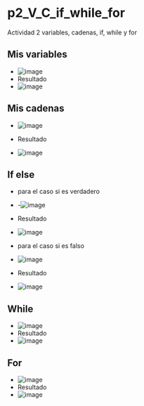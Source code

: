 # p2_V_C_if_while_for
Actividad 2 variables, cadenas, if, while y for

## Mis variables
- ![image](https://github.com/user-attachments/assets/adbbdb95-16d6-4d44-b802-dfd829ba0818)
- Resultado
- ![image](https://github.com/user-attachments/assets/18c95de4-5fa9-4b61-bcbe-46c371f1966d)

## Mis cadenas
- ![image](https://github.com/user-attachments/assets/485e427f-8196-42a0-90bf-12ca9e898c23)

- Resultado
- ![image](https://github.com/user-attachments/assets/9e816dba-2d80-4eab-8491-ab4b6f6c0082)

## If else
- para el caso si es verdadero
- -![image](https://github.com/user-attachments/assets/ef48b8b8-c263-4f0b-9706-65cfe9baf2e0)
- Resultado
- ![image](https://github.com/user-attachments/assets/233f189b-c717-4393-9d64-dbd48cbe591b)
  
- para el caso si es falso
- ![image](https://github.com/user-attachments/assets/60a739e1-412c-4b96-b6f8-0ee3efa8d372)
- Resultado
- ![image](https://github.com/user-attachments/assets/10052308-0239-4f9b-82dd-416f37de672d)
  
 ## While
 - ![image](https://github.com/user-attachments/assets/ec40cd96-5774-421f-84ef-da127aab4193)
 - Resultado
 - ![image](https://github.com/user-attachments/assets/19039b32-532f-4dd4-bf40-10f587eb959f)

 ## For
 - ![image](https://github.com/user-attachments/assets/6f795894-d721-4ae8-afb0-4371798f14e6)
 - Resultado
 - ![image](https://github.com/user-attachments/assets/97305f33-43a9-4b3c-9aaf-bffa82712363)
